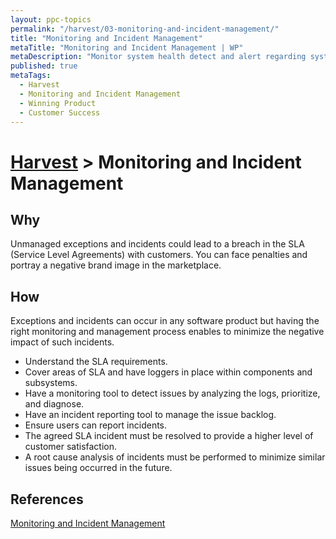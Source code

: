 ```yaml
---
layout: ppc-topics 
permalink: "/harvest/03-monitoring-and-incident-management/"
title: "Monitoring and Incident Management"
metaTitle: "Monitoring and Incident Management | WP"
metaDescription: "Monitor system health detect and alert regarding system malfunctions and failures. While exception monitoring deals with problems within the product, incident management deals with problems on the larger stack of software and hardware."
published: true
metaTags:
  - Harvest
  - Monitoring and Incident Management
  - Winning Product
  - Customer Success
---
```

# [Harvest](../) > Monitoring and Incident Management

## Why

Unmanaged exceptions and incidents could lead to a breach in the SLA (Service Level Agreements) with customers. You can face penalties and portray a negative brand image in the marketplace.

## How

Exceptions and incidents can occur in any software product but having the right monitoring and management process enables to minimize the negative impact of such incidents.

- Understand the SLA requirements.
- Cover areas of SLA and have loggers in place within components and subsystems.
- Have a monitoring tool to detect issues by analyzing the logs, prioritize, and diagnose.
- Have an incident reporting tool to manage the issue backlog.
- Ensure users can report incidents.
- The agreed SLA incident must be resolved to provide a higher level of customer satisfaction.
- A root cause analysis of incidents must be performed to minimize similar issues being occurred in the future.


## References

[Monitoring and Incident Management](https://logz.io/blog/monitoring-and-incident-management/)

